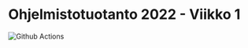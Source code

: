# Ohjelmistotuotanto 2022 - Viikko 1

![Github Actions](https://github.com/SJarno/ohtu-2022-viikko1/actions/workflows/main.yml/badge.svg)
